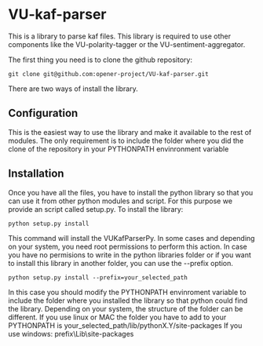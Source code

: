 VU-kaf-parser
=============

This is a library to parse kaf files. This library is required to use other components like the VU-polarity-tagger or
the VU-sentiment-aggregator.


The first thing you need is to clone the github repository:

````shell
git clone git@github.com:opener-project/VU-kaf-parser.git
````

There are two ways of install the library.

Configuration
-------------
This is the easiest way to use the library and make it available to the rest of modules. The only requirement is
to include the folder where you did the clone of the repository in your PYTHONPATH envinronment variable


Installation
------------

Once you have all the files, you have to install the python library so that you can use it from other
python modules and script. For this purpose we provide an script called setup.py. To install the library:

````shell
python setup.py install
````

This command will install the VUKafParserPy. In some cases and depending on your system, you need root
permissions to perform this action. In case you have no permisions to write in the python libraries folder
or if you want to install this library in another folder, you can use the --prefix option.

````shell
python setup.py install --prefix=your_selected_path
````

In this case you should modify the PYTHONPATH envinroment variable to include the folder where you installed the
library so that python could find the library. Depending on your system, the structure of the folder can be different.
If you use linux or MAC the folder you have to add to your PYTHONPATH is your_selected_path/lib/pythonX.Y/site-packages
If you use windows: prefix\Lib\site-packages







